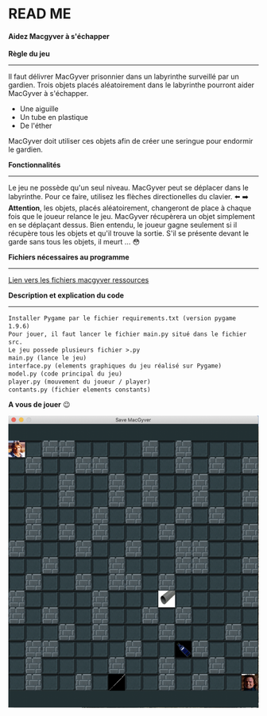 # READ ME
#### Aidez Macgyver à s'échapper
**Règle du jeu**

________________________________
Il faut délivrer MacGyver prisonnier dans un labyrinthe surveillé par un gardien. Trois objets placés aléatoirement dans le labyrinthe pourront aider MacGyver à s'échapper.

* Une aiguille
* Un tube en plastique
* De l'éther

MacGyver doit utiliser ces objets afin de créer une seringue pour endormir le gardien.

**Fonctionnalités**
________________________________
Le jeu ne possède qu'un seul niveau. MacGyver peut se déplacer dans le labyrinthe. Pour ce faire, utilisez les flèches directionelles du clavier. :arrow_left: :arrow_right:
**Attention**, les objets, placés aléatoirement, changeront de place à chaque fois que le joueur relance le jeu.
MacGyver récupèrera un objet simplement en se déplaçant dessus.
Bien entendu, le joueur gagne seulement si il récupère tous les objets et qu'il trouve la sortie. S'il se présente devant le garde sans tous les objets, il meurt ... :flushed:


**Fichiers nécessaires au programme**
________________________________

[Lien vers les fichiers macgyver ressources](https://s3-eu-west-1.amazonaws.com/course.oc-static.com/projects/macgyver_ressources.zip)

**Description et explication du code**

________________________________

```
Installer Pygame par le fichier requirements.txt (version pygame 1.9.6)
Pour jouer, il faut lancer le fichier main.py situé dans le fichier src.
Le jeu possede plusieurs fichier >.py
main.py (lance le jeu)
interface.py (elements graphiques du jeu réalisé sur Pygame)
model.py (code principal du jeu)
player.py (mouvement du joueur / player)
contants.py (fichier elements constants)
```
**A vous de jouer** :wink:

![Game](/ressource/Game.png)

